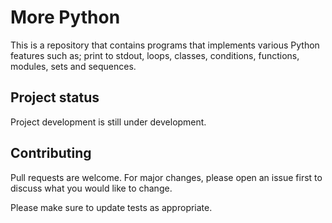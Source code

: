 # More Python
This is a repository that contains programs that implements various Python features such as; print to stdout, loops, classes, conditions, functions, modules, sets and sequences.

## Project status
Project development is still under development.

## Contributing
Pull requests are welcome. For major changes, please open an issue first to discuss what you would like to change.

Please make sure to update tests as appropriate.